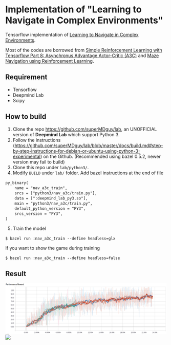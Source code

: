 # Implementation of  "Learning to Navigate in Complex Environments"

Tensorflow implementation of [Learning to Navigate in Complex Environments](https://arxiv.org/abs/1611.03673).

Most of the codes are borrowed from [Simple Reinforcement Learning with Tensorflow Part 8: Asynchronus Advantage Actor-Critic (A3C)](https://github.com/awjuliani/DeepRL-Agents/blob/master/A3C-Doom.ipynb) and [Maze Navigation using Reinforcement Learning](https://github.com/tgangwani/GA3C-DeepNavigation).

## Requirement
 - Tensorflow 
 - Deepmind Lab
 - Scipy

## How to build

1. Clone the repo https://github.com/superMDguy/lab, an UNOFFICIAL version of **Deepmind Lab** which support Python 3.
2. Follow the instructions (https://github.com/superMDguy/lab/blob/master/docs/build.md#step-by-step-instructions-for-debian-or-ubuntu-using-python-3-experimental) on the Github. (Recommended using bazel 0.5.2, newer version may fail to build)
3. Clone this repo under `lab/python3/`.
4. Modify `BUILD` under `lab/` folder. Add bazel instructions at the end of file
```
py_binary(
    name = "nav_a3c_train",
    srcs = ["python3/nav_a3c/train.py"],
    data = [":deepmind_lab_py3.so"],
    main = "python3/nav_a3c/train.py",
    default_python_version = "PY3",
    srcs_version = "PY3",
)
```
5. Train the model
```
$ bazel run :nav_a3c_train --define headless=glx
```
If you want to show the game during training
```
$ bazel run :nav_a3c_train --define headless=false
```

## Result 
<img src="asset/score.png">
<img src="asset/image23528_94.0.gif" width="168">
